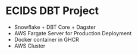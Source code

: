 # ECIDS DBT Project

- Snowflake + DBT Core + Dagster
- AWS Fargate Server for Production Deployment
- Docker container in GHCR
- AWS Cluster